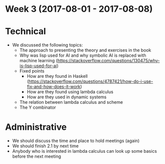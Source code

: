 Week 3 (2017-08-01 - 2017-08-08)
================================

# Technical

* We discussed the following topics:
    * The approach to presenting the theory and exercises in the book
    * Why was lisp used for AI and why symbolic AI is replaced with machine learning (https://stackoverflow.com/questions/130475/why-is-lisp-used-for-ai)
    * Fixed points
        * How are they found in Haskell (https://stackoverflow.com/questions/4787421/how-do-i-use-fix-and-how-does-it-work)
        * How are they found using lambda calculus
        * How are they used in dynamic systems
    * The relation between lambda calculus and scheme
    * The Y combinator

# Administrative

* We should discuss the time and place to hold meetings (again)
* We should finish 2.1 by next time
* Anybody who is interested in lambda calculus can look up some basics before the next meeting
